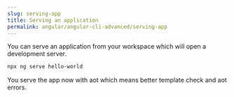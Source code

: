 ```yaml
---
slug: serving-app
title: Serving an application
permalink: angular/angular-cli-advanced/serving-app
---
```


You can serve an application from your workspace which will open a development server.

```bash
npx ng serve hello-world
```

You serve the app now with aot which means better template check and aot errors.

